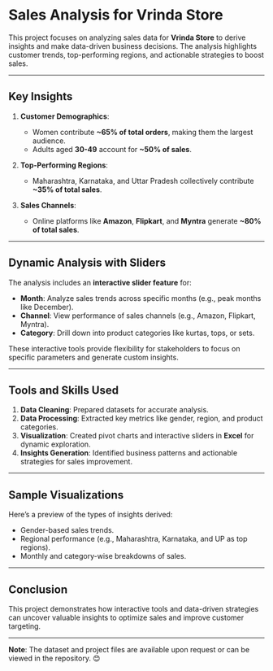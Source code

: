 # **Sales Analysis for Vrinda Store**

This project focuses on analyzing sales data for **Vrinda Store** to derive insights and make data-driven business decisions. The analysis highlights customer trends, top-performing regions, and actionable strategies to boost sales.

---

## **Key Insights**
1. **Customer Demographics**:
   - Women contribute **~65% of total orders**, making them the largest audience.
   - Adults aged **30-49** account for **~50% of sales**.

2. **Top-Performing Regions**:
   - Maharashtra, Karnataka, and Uttar Pradesh collectively contribute **~35% of total sales**.

3. **Sales Channels**:
   - Online platforms like **Amazon**, **Flipkart**, and **Myntra** generate **~80% of total sales**.

---

## **Dynamic Analysis with Sliders**
The analysis includes an **interactive slider feature** for:
- **Month**: Analyze sales trends across specific months (e.g., peak months like December).
- **Channel**: View performance of sales channels (e.g., Amazon, Flipkart, Myntra).
- **Category**: Drill down into product categories like kurtas, tops, or sets.

These interactive tools provide flexibility for stakeholders to focus on specific parameters and generate custom insights.

---

## **Tools and Skills Used**
1. **Data Cleaning**: Prepared datasets for accurate analysis.
2. **Data Processing**: Extracted key metrics like gender, region, and product categories.
3. **Visualization**: Created pivot charts and interactive sliders in **Excel** for dynamic exploration.
4. **Insights Generation**: Identified business patterns and actionable strategies for sales improvement.

---

## **Sample Visualizations**
Here’s a preview of the types of insights derived:
- Gender-based sales trends.
- Regional performance (e.g., Maharashtra, Karnataka, and UP as top regions).
- Monthly and category-wise breakdowns of sales.

---

## **Conclusion**
This project demonstrates how interactive tools and data-driven strategies can uncover valuable insights to optimize sales and improve customer targeting.

---

**Note**: The dataset and project files are available upon request or can be viewed in the repository. 😊

